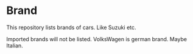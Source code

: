 # Brand
This repository lists brands of cars.
Like Suzuki etc.

Imported brands will not be listed.
VolksWagen is german brand. Maybe Italian.